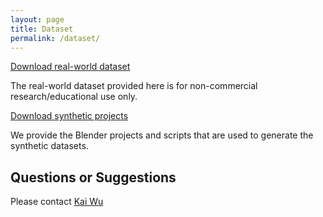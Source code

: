 ```yaml
---
layout: page
title: Dataset
permalink: /dataset/
---
```


[Download real-world dataset]()

The real-world dataset provided here is for non-commercial research/educational use only.

[Download synthetic projects](https://github.com/imkaywu/blender_scripts)

We provide the Blender projects and scripts that are used to generate the synthetic datasets.

## Questions or Suggestions
Please contact [Kai Wu](mailto:kaywu@ece.ubc.ca)
